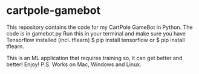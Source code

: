 # cartpole-gamebot
This repository contains the code for my CartPole GameBot in Python.
The code is in gamebot.py
Run this in your terminal and make sure you have Tensorflow installed (incl. tflearn) $ pip install tensorflow or $ pip install tflearn.

This is an ML application that requires training so, it can get better and better! Enjoy! 
P.S. Works on Mac, Windows and Linux.
